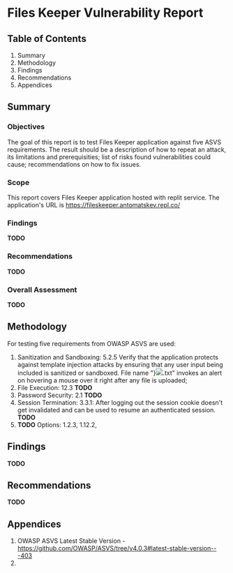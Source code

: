 # Files Keeper Vulnerability Report

## Table of Contents
1. Summary
2. Methodology
3. Findings
4. Recommendations
5. Appendices

## Summary
### Objectives
The goal of this report is to test Files Keeper application against five ASVS requirements. The result should be a description of how to repeat an attack, its limitations and prerequisities; list of risks found vulnerabilities could cause; recommendations on how to fix issues.

### Scope
This report covers Files Keeper application hosted with replit service. The application's URL is https://fileskeeper.antomatskev.repl.co/ 

### Findings
**TODO**

### Recommendations
**TODO**

### Overall Assessment
**TODO**

## Methodology
For testing five requirements from OWASP ASVS are used:
1. Sanitization and Sandboxing: 5.2.5 Verify that the application protects against template injection attacks by ensuring that any user input being included is sanitized or sandboxed. File name "}<IMG SRC=# onmouseover=&#97;&#108;&#101;&#114;&#116;&#40;&#39;&#120;&#120;&#115;&#39;&#41;>.txt" invokes an alert on hovering a mouse over it right after any file is uploaded;
2. File Execution: 12.3 **TODO**
3. Password Security: 2.1 **TODO**
4. Session Termination: 3.3.1: After logging out the session cookie doesn't get invalidated and can be used to resume an authenticated session. **TODO**
5. **TODO**
Options: 1.2.3, 1.12.2, 

## Findings
**TODO**

## Recommendations
**TODO**

## Appendices
1. OWASP ASVS Latest Stable Version - https://github.com/OWASP/ASVS/tree/v4.0.3#latest-stable-version---403
2. 